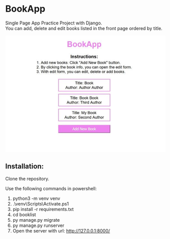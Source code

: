 # BookApp
Single Page App Practice Project with Django. <br>
You can add, delete and edit books listed in the front page ordered by title.

![](screenshots/screenshot1.jpg)

## Installation:

Clone the repository.

Use the following commands in powershell:
1. python3 -m venv venv
2. .\venv\Scripts\Activate.ps1
3. pip install -r requirements.txt
4. cd booklist
5. py manage.py migrate
6. py manage.py runserver
7. Open the server with url: http://127.0.0.1:8000/
